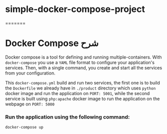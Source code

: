 # simple-docker-compose-project
=======
# Docker Compose شرح

Docker compose is a tool for defining and running multiple-containers. With `docker-compose` you use a `YAML` file format to configure your application's services. Then, with a single command, you create and start all the services from your configuration.


This `docker-compose.yml` build and run two services, the first one is to build the `Dockerfile` we already have in `./product` directory which uses `python` docker image and run the application on `PORT: 5001`, while the second service is built using `php:apache` docker image to run the application on the webpage on `PORT: 5000`

### Run the application using the following command:
```
docker-compose up
```
